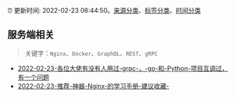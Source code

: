 :alarm_clock: 更新时间: 2022-02-23 06:44:50。[来源分类](../README.md)、[标签分类](../TAGS.md)、[时间分类](../TIMELINE.md)

## 服务端相关


> 关键字：`Nginx`、`Docker`、`GraphQL`、`REST`、`gRPC`



- [2022-02-23-各位大佬有没有人用过-grpc-，-go-和-Python-项目互调过，有一个问题](https://www.v2ex.com/t/835888) 
- [2022-02-23-推荐-神器-Nginx-的学习手册-建议收藏-](https://toutiao.io/k/6f1qaso) 